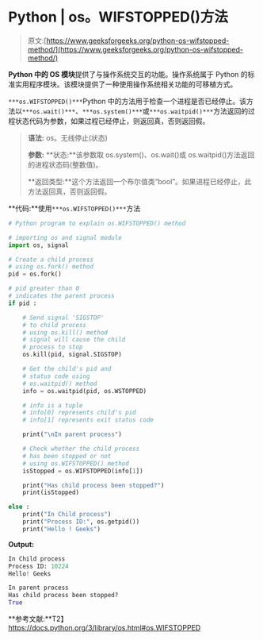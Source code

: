 # Python | os。WIFSTOPPED()方法

> 原文:[https://www.geeksforgeeks.org/python-os-wifstopped-method/](https://www.geeksforgeeks.org/python-os-wifstopped-method/)

**Python 中的 OS 模块**提供了与操作系统交互的功能。操作系统属于 Python 的标准实用程序模块。该模块提供了一种使用操作系统相关功能的可移植方式。

`***os.WIFSTOPPED()***`Python 中的方法用于检查一个进程是否已经停止。该方法以`***os.wait()***`、`***os.system()***`或`***os.waitpid()***`方法返回的过程状态代码为参数，如果过程已经停止，则返回真，否则返回假。

> **语法:** os。无线停止(状态)
> 
> **参数:**
> **状态:**该参数取 os.system()、os.wait()或 os.waitpid()方法返回的进程状态码(整数值)。
> 
> **返回类型:**这个方法返回一个布尔值类“bool”。如果进程已经停止，此方法返回真，否则返回假。

**代码:**使用`***os.WIFSTOPPED()***`方法

```py
# Python program to explain os.WIFSTOPPED() method 

# importing os and signal module  
import os, signal

# Create a child process
# using os.fork() method 
pid = os.fork()

# pid greater than 0
# indicates the parent process 
if pid :

    # Send signal 'SIGSTOP'
    # to child process
    # using os.kill() method
    # signal will cause the child
    # process to stop
    os.kill(pid, signal.SIGSTOP)

    # Get the child's pid and 
    # status code using
    # os.waitpid() method
    info = os.waitpid(pid, os.WSTOPPED)

    # info is a tuple
    # info[0] represents child's pid
    # info[1] represents exit status code

    print("\nIn parent process")

    # Check whether the child process
    # has been stopped or not    
    # using os.WIFSTOPPED() method
    isStopped = os.WIFSTOPPED(info[1]) 

    print("Has child process been stopped?")
    print(isStopped)

else :
    print("In Child process")
    print("Process ID:", os.getpid())
    print("Hello ! Geeks")

```

**Output:**

```py
In Child process
Process ID: 10224
Hello! Geeks

In parent process
Has child process been stopped?
True

```

**参考文献:**T2】https://docs.python.org/3/library/os.html#os.WIFSTOPPED